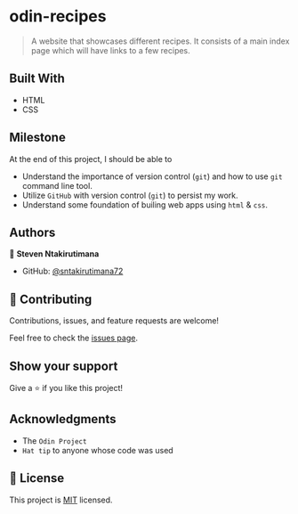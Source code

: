 # odin-recipes

> A website that showcases different recipes. It consists of a main index page which will have links to a few recipes.


## Built With

- HTML
- CSS


## Milestone

At the end of this project, I should be able to

- Understand the importance of version control (`git`) and how to use `git` command line tool.
- Utilize `GitHub` with version control (`git`) to persist my work.
- Understand some foundation of builing web apps using `html` & `css`.


## Authors

👤 **Steven Ntakirutimana**

- GitHub: [@sntakirutimana72](https://github.com/sntakirutimana72)


## 🤝 Contributing

Contributions, issues, and feature requests are welcome!

Feel free to check the [issues page](../../issues/).

## Show your support

Give a ⭐️ if you like this project!

## Acknowledgments

- The `Odin Project`
- `Hat tip` to anyone whose code was used

## 📝 License

This project is [MIT](./LICENSE) licensed.
